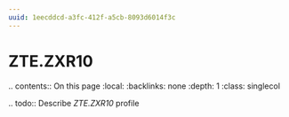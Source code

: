 ```yaml
---
uuid: 1eecddcd-a3fc-412f-a5cb-8093d6014f3c
---
```



# ZTE.ZXR10

.. contents:: On this page
    :local:
    :backlinks: none
    :depth: 1
    :class: singlecol

.. todo::
    Describe *ZTE.ZXR10* profile


